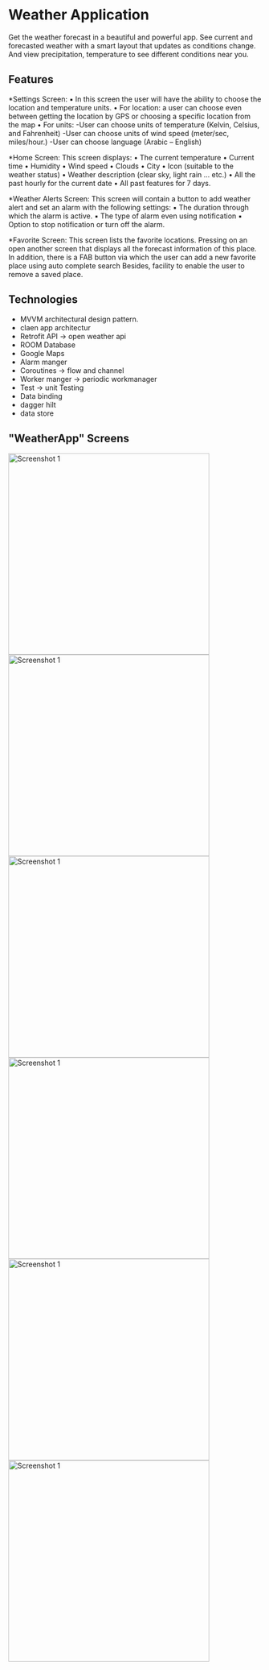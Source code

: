 # Weather Application
Get the weather forecast in a beautiful and powerful app.
See current and forecasted weather with a smart layout that updates as conditions change.
And view precipitation, temperature to see different conditions near you.

## Features
*Settings Screen:
▪ In this screen the user will have the ability to choose the location and temperature units.
• For location: a user can choose even between getting the location by GPS or choosing a specific location from the map
• For units:
-User can choose units of temperature (Kelvin, Celsius, and Fahrenheit)
-User can choose units of wind speed (meter/sec, miles/hour.)
-User can choose language (Arabic – English)
 
*Home Screen:
This screen displays:
• The current temperature
• Current time
• Humidity
• Wind speed
• Clouds
• City
• Icon (suitable to the weather status)
• Weather description (clear sky, light rain ... etc.)
• All the past hourly for the current date
• All past features for 7 days.


*Weather Alerts Screen:
This screen will contain a button to add weather alert and set an alarm
with the following settings:
▪ The duration through which the alarm is active.
▪ The type of alarm even using notification
▪ Option to stop notification or turn off the alarm.

*Favorite Screen:
This screen lists the favorite locations. Pressing on an open another
screen that displays all the forecast information of this place.
In addition, there is a FAB button via which the user can add a new
favorite place using auto complete search
Besides, facility to enable the user to remove a saved place.

## Technologies
- MVVM architectural design pattern.
- claen app architectur
- Retrofit API -> open weather api
- ROOM Database
- Google Maps
- Alarm manger
- Coroutines -> flow and channel
- Worker manger  -> periodic workmanager
- Test -> unit Testing 
- Data binding
- dagger hilt
- data store 


## "WeatherApp" Screens

<img src="./images/1.jpg"
     alt="Screenshot 1"
     style="width: 400px" />
     <img src="./images/2.jpg"
     alt="Screenshot 1"
     style="width: 400px" />
     <img src="./images/3.jpg"
     alt="Screenshot 1"
     style="width: 400px" />
     <img src="./images/4.jpg"
     alt="Screenshot 1"
     style="width: 400px" />
     <img src="./images/5.jpg"
     alt="Screenshot 1"
     style="width: 400px" />
     <img src="./images/6.jpg"
     alt="Screenshot 1"
     style="width: 400px" />
     
